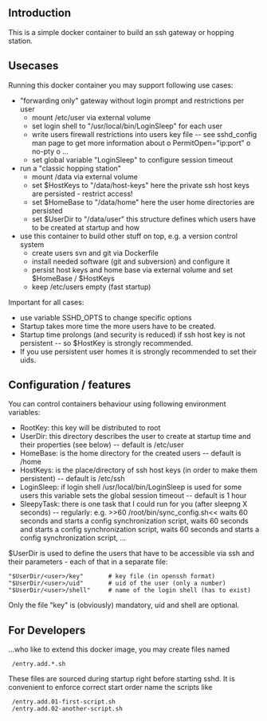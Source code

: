 ## Introduction

This is a simple docker container to build an ssh gateway or
hopping station.

## Usecases

Running this docker container you may support following use cases:

 * "forwarding only" gateway without login prompt and restrictions per user
   - mount /etc/user via external volume
   - set login shell to "/usr/local/bin/LoginSleep" for each user
   - write users firewall restrictions into users key file -- see 
	sshd_config man page to get more information about
          o PermitOpen="ip:port"
          o no-pty
          o ...
   - set global variable "LoginSleep" to configure session timeout
 * run a "classic hopping station"
   - mount /data via external volume
   - set $HostKeys to     "/data/host-keys"
	here the private ssh host keys are persisted - restrict access!
   - set $HomeBase to     "/data/home"
	here the user home directories are persisted
   - set $UserDir to      "/data/user"
     this structure defines which users have to be created at startup and how
 * use this container to build other stuff on top, e.g. a version control system
   - create users svn and git via Dockerfile
   - install needed software (git and subversion) and configure it
   - persist host keys and home base via external volume and set $HomeBase / $HostKeys
   - keep /etc/users empty (fast startup)

Important for all cases:

* use variable SSHD_OPTS to change specific options
* Startup takes more time the more users have to be created.
* Startup time prolongs (and security is reduced) if ssh host key is not persistent -- so $HostKey is strongly recommended.
* If you use persistent user homes it is strongly recommended to set their uids.


## Configuration / features

You can control containers behaviour using following environment variables:

* RootKey:	this key will be distributed to root
* UserDir:	this directory describes the user to create at startup time
		and their properties (see below) -- default is /etc/user
* HomeBase:	is the home directory for the created users -- default is /home
* HostKeys:	is the place/directory of ssh host keys (in order to make them
		persistent) -- default is /etc/ssh
* LoginSleep:	if login shell /usr/local/bin/LoginSleep is used for some users
		this variable sets the global session timeout -- default is 1 hour
* SleepyTask:	there is one task that I could run for you (after sleepng X seconds)
		-- regularly:  e.g. >>60  /root/bin/sync_config.sh<<
		waits 60 seconds and starts a config synchronization script,
		waits 60 seconds and starts a config synchronization script,
		waits 60 seconds and starts a config synchronization script,
		...

$UserDir is used to define the users that have to be accessible via ssh and 
their parameters - each of that in a separate file:

    "$UserDir/<user>/key"		# key file (in openssh format)
    "$UserDir/<user>/uid"		# uid of the user (only a number)
    "$UserDir/<user>/shell"		# name of the login shell (has to exist)

Only the file "key" is (obviously) mandatory, uid and shell are optional.


## For Developers

...who like to extend this docker image, you may create files named

     /entry.add.*.sh

These files are sourced during startup right before starting sshd. It
is convenient to enforce correct start order name the scripts like 

     /entry.add.01-first-script.sh
     /entry.add.02-another-script.sh

